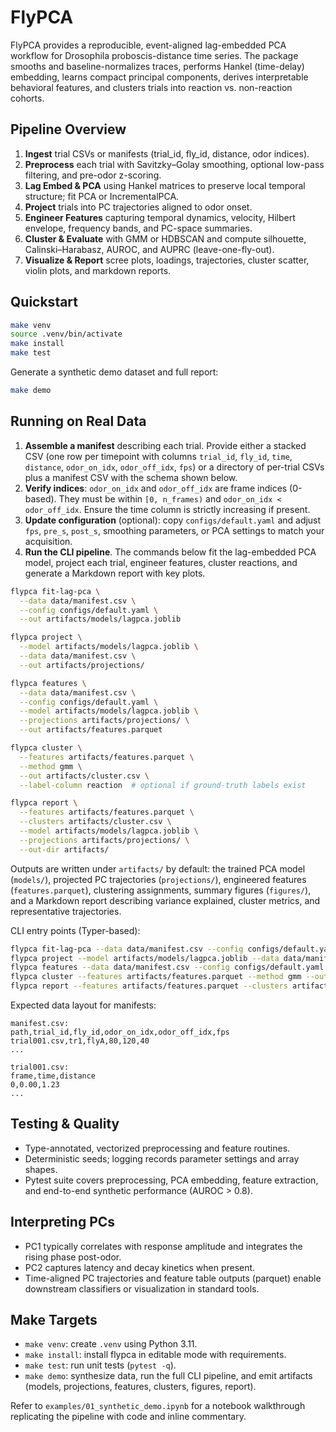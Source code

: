 # FlyPCA

FlyPCA provides a reproducible, event-aligned lag-embedded PCA workflow for Drosophila proboscis-distance time series. The package smooths and baseline-normalizes traces, performs Hankel (time-delay) embedding, learns compact principal components, derives interpretable behavioral features, and clusters trials into reaction vs. non-reaction cohorts.

## Pipeline Overview

1. **Ingest** trial CSVs or manifests (trial_id, fly_id, distance, odor indices).
2. **Preprocess** each trial with Savitzky–Golay smoothing, optional low-pass filtering, and pre-odor z-scoring.
3. **Lag Embed & PCA** using Hankel matrices to preserve local temporal structure; fit PCA or IncrementalPCA.
4. **Project** trials into PC trajectories aligned to odor onset.
5. **Engineer Features** capturing temporal dynamics, velocity, Hilbert envelope, frequency bands, and PC-space summaries.
6. **Cluster & Evaluate** with GMM or HDBSCAN and compute silhouette, Calinski–Harabasz, AUROC, and AUPRC (leave-one-fly-out).
7. **Visualize & Report** scree plots, loadings, trajectories, cluster scatter, violin plots, and markdown reports.

## Quickstart

```bash
make venv
source .venv/bin/activate
make install
make test
```

Generate a synthetic demo dataset and full report:

```bash
make demo
```

## Running on Real Data

1. **Assemble a manifest** describing each trial. Provide either a stacked CSV (one row per timepoint with columns `trial_id`, `fly_id`, `time`, `distance`, `odor_on_idx`, `odor_off_idx`, `fps`) or a directory of per-trial CSVs plus a manifest CSV with the schema shown below.
2. **Verify indices**: `odor_on_idx` and `odor_off_idx` are frame indices (0-based). They must be within `[0, n_frames)` and `odor_on_idx < odor_off_idx`. Ensure the time column is strictly increasing if present.
3. **Update configuration** (optional): copy `configs/default.yaml` and adjust `fps`, `pre_s`, `post_s`, smoothing parameters, or PCA settings to match your acquisition.
4. **Run the CLI pipeline**. The commands below fit the lag-embedded PCA model, project each trial, engineer features, cluster reactions, and generate a Markdown report with key plots.

```bash
flypca fit-lag-pca \
  --data data/manifest.csv \
  --config configs/default.yaml \
  --out artifacts/models/lagpca.joblib

flypca project \
  --model artifacts/models/lagpca.joblib \
  --data data/manifest.csv \
  --out artifacts/projections/

flypca features \
  --data data/manifest.csv \
  --config configs/default.yaml \
  --model artifacts/models/lagpca.joblib \
  --projections artifacts/projections/ \
  --out artifacts/features.parquet

flypca cluster \
  --features artifacts/features.parquet \
  --method gmm \
  --out artifacts/cluster.csv \
  --label-column reaction  # optional if ground-truth labels exist

flypca report \
  --features artifacts/features.parquet \
  --clusters artifacts/cluster.csv \
  --model artifacts/models/lagpca.joblib \
  --projections artifacts/projections/ \
  --out-dir artifacts/
```

Outputs are written under `artifacts/` by default: the trained PCA model (`models/`), projected PC trajectories (`projections/`), engineered features (`features.parquet`), clustering assignments, summary figures (`figures/`), and a Markdown report describing variance explained, cluster metrics, and representative trajectories.

CLI entry points (Typer-based):

```bash
flypca fit-lag-pca --data data/manifest.csv --config configs/default.yaml --out artifacts/models/lagpca.joblib
flypca project --model artifacts/models/lagpca.joblib --data data/manifest.csv --out artifacts/projections/
flypca features --data data/manifest.csv --config configs/default.yaml --model artifacts/models/lagpca.joblib --projections artifacts/projections/ --out artifacts/features.parquet
flypca cluster --features artifacts/features.parquet --method gmm --out artifacts/cluster.csv --label-column reaction
flypca report --features artifacts/features.parquet --clusters artifacts/cluster.csv --model artifacts/models/lagpca.joblib --projections artifacts/projections/ --out-dir artifacts/
```

Expected data layout for manifests:

```
manifest.csv:
path,trial_id,fly_id,odor_on_idx,odor_off_idx,fps
trial001.csv,tr1,flyA,80,120,40
...

trial001.csv:
frame,time,distance
0,0.00,1.23
...
```

## Testing & Quality

- Type-annotated, vectorized preprocessing and feature routines.
- Deterministic seeds; logging records parameter settings and array shapes.
- Pytest suite covers preprocessing, PCA embedding, feature extraction, and end-to-end synthetic performance (AUROC > 0.8).

## Interpreting PCs

- PC1 typically correlates with response amplitude and integrates the rising phase post-odor.
- PC2 captures latency and decay kinetics when present.
- Time-aligned PC trajectories and feature table outputs (parquet) enable downstream classifiers or visualization in standard tools.

## Make Targets

- `make venv`: create `.venv` using Python 3.11.
- `make install`: install flypca in editable mode with requirements.
- `make test`: run unit tests (`pytest -q`).
- `make demo`: synthesize data, run the full CLI pipeline, and emit artifacts (models, projections, features, clusters, figures, report).

Refer to `examples/01_synthetic_demo.ipynb` for a notebook walkthrough replicating the pipeline with code and inline commentary.
